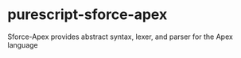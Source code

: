 # purescript-sforce-apex
Sforce-Apex provides abstract syntax, lexer, and parser for the Apex language
